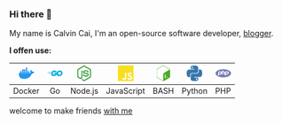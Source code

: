 ### Hi there 👋

My name is Calvin Cai, I'm an open-source software developer, [blogger](https://www.caiyunlin.com).  

<b>I offen use:</b>

| <img height="28" src="assets/img/docker.svg">  | <img height="28" src="assets/img/go.svg"> | <img height="28" src="assets/img/nodedotjs.svg"> | <img height="28" src="assets/img/javascript.svg"> | <img height="28" src="assets/img/gnubash.svg"> | <img height="28" src="assets/img/python.svg"> | <img height="28" src="assets/img/php.svg"> |
| :---------------: | :---------------: | :---------------: | :---------------: | :---------------: | :---------------: | :---------------: |
| Docker  | Go | Node.js | JavaScript | BASH | Python | PHP |


welcome to make friends [with me](mailto:cylin2000@163.com)
